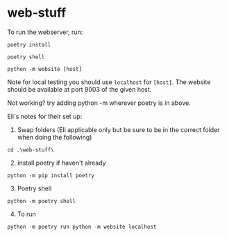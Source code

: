 # web-stuff
To run the webserver, run:
```
poetry install
```

```
poetry shell
```

```
python -m website [host]
```

Note for local testing you should use `localhost` for `[host]`. The website should be available at port 9003 of the given host.

Not working? try adding python -m wherever poetry is in above. 

Eli's notes for their set up:
1. Swap folders (Eli applicable only but be sure to be in the correct folder when doing the following)
```
cd .\web-stuff\
```
2. install poetry if haven't already
```
python -m pip install poetry
```
3. Poetry shell
```
python -m poetry shell
```
4. To run
```
python -m poetry run python -m website localhost
```